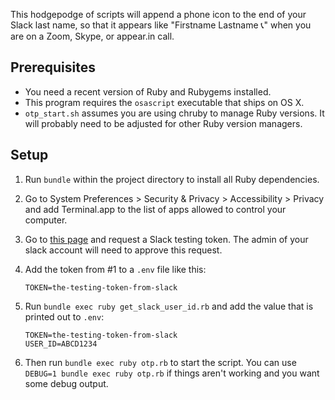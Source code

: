 This hodgepodge of scripts will append a phone icon to the end of your Slack last name, so that it appears like "Firstname Lastname 📞" when you are on a Zoom, Skype, or appear.in call.

## Prerequisites

* You need a recent version of Ruby and Rubygems installed.
* This program requires the `osascript` executable that ships on OS X.
* `otp_start.sh` assumes you are using chruby to manage Ruby versions. It will probably need to be adjusted for other Ruby version managers.

## Setup

1. Run `bundle` within the project directory to install all Ruby dependencies.

2. Go to System Preferences > Security & Privacy > Accessibility > Privacy and add Terminal.app to the list of apps allowed to control your computer.

3. Go to [this page](https://api.slack.com/docs/oauth-test-tokens) and request a Slack testing token. The admin of your
    slack account will need to approve this request.

4. Add the token from #1 to a `.env` file like this:

    ```
    TOKEN=the-testing-token-from-slack
    ```

5. Run `bundle exec ruby get_slack_user_id.rb` and add the value that is
   printed out to `.env`:

    ```
    TOKEN=the-testing-token-from-slack
    USER_ID=ABCD1234
    ```

6. Then run `bundle exec ruby otp.rb` to start the script. You can use `DEBUG=1 bundle exec ruby otp.rb` if things aren't working and you want some debug output.
